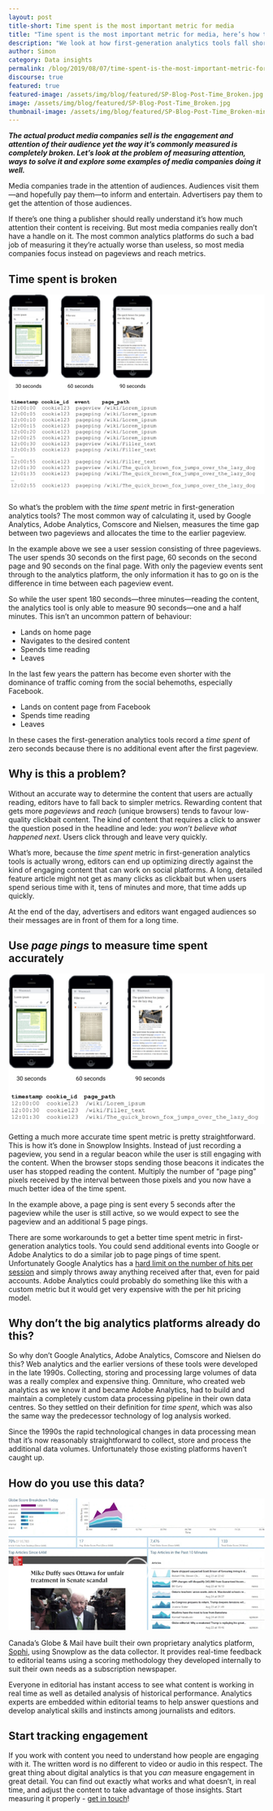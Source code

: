 ```yaml
---
layout: post
title-short: Time spent is the most important metric for media
title: "Time spent is the most important metric for media, here’s how to get it right"
description: "We look at how first-generation analytics tools fall short of accurately measuring the time spent metric and how Snowplow Insights gets it right."
author: Simon
category: Data insights
permalink: /blog/2019/08/07/time-spent-is-the-most-important-metric-for-media/
discourse: true
featured: true
featured-image: /assets/img/blog/featured/SP-Blog-Post-Time_Broken.jpg
image: /assets/img/blog/featured/SP-Blog-Post-Time_Broken.jpg
thumbnail-image: /assets/img/blog/featured/SP-Blog-Post-Time_Broken-mini.jpg
---
```


**_The actual product media companies sell is the engagement and attention of their audience yet the way it’s commonly measured is completely broken. Let’s look at the problem of measuring attention, ways to solve it and explore some examples of media companies doing it well._**

Media companies trade in the attention of audiences. Audiences visit them—and hopefully pay them—to inform and entertain. Advertisers pay them to get the attention of those audiences.

If there’s one thing a publisher should really understand it’s how much attention their content is receiving. But most media companies really don’t have a handle on it. The most common analytics platforms do such a bad job of measuring it they’re actually worse than useless, so most media companies focus instead on pageviews and reach metrics.


## Time spent is broken

![Time Spent][time-spent]

So what’s the problem with the _time spent_ metric in first-generation analytics tools? The most common way of calculating it, used by Google Analytics, Adobe Analytics, Comscore and Nielsen, measures the time gap between two pageviews and allocates the time to the earlier pageview.

In the example above we see a user session consisting of three pageviews. The user spends 30 seconds on the first page, 60 seconds on the second page and 90 seconds on the final page. With only the pageview events sent through to the analytics platform, the only information it has to go on is the difference in time between each pageview event.

So while the user spent 180 seconds—three minutes—reading the content, the analytics tool is only able to measure 90 seconds—one and a half minutes. This isn’t an uncommon pattern of behaviour:



*   Lands on home page
*   Navigates to the desired content
*   Spends time reading
*   Leaves

In the last few years the pattern has become even shorter with the dominance of traffic coming from the social behemoths, especially Facebook.



*   Lands on content page from Facebook
*   Spends time reading
*   Leaves

In these cases the first-generation analytics tools record a _time spent_ of zero seconds because there is no additional event after the first pageview.


## Why is this a problem?

Without an accurate way to determine the content that users are actually reading, editors have to fall back to simpler metrics. Rewarding content that gets more _pageviews_ and _reach_ (unique browsers) tends to favour low-quality clickbait content. The kind of content that requires a click to answer the question posed in the headline and lede: _you won’t believe what happened next_. Users click through and leave very quickly.

What’s more, because the _time spent_ metric in first-generation analytics tools is actually wrong, editors can end up optimizing directly against the kind of engaging content that can work on social platforms. A long, detailed feature article might not get as many clicks as clickbait but when users spend serious time with it, tens of minutes and more, that time adds up quickly.

At the end of the day, advertisers and editors want engaged audiences so their messages are in front of them for a long time.


## Use _page pings_ to measure time spent accurately


![Page Ping][page-ping]

Getting a much more accurate time spent metric is pretty straightforward. This is how it’s done in Snowplow Insights. Instead of just recording a pageview, you send in a regular beacon while the user is still engaging with the content. When the browser stops sending those beacons it indicates the user has stopped reading the content. Multiply the number of “page ping” pixels received by the interval between those pixels and you now have a much better idea of the time spent.

In the example above, a page ping is sent every 5 seconds after the pageview while the user is still active, so we would expect to see the pageview and an additional 5 page pings.

There are some workarounds to get a better time spent metric in first-generation analytics tools. You could send additional events into Google or Adobe Analytics to do a similar job to page pings of time spent. Unfortunately Google Analytics has a [hard limit on the number of hits per session](https://developers.google.com/analytics/devguides/collection/analyticsjs/limits-quotas#universal_properties) and simply throws away anything received after that, even for paid accounts. Adobe Analytics could probably do something like this with a custom metric but it would get very expensive with the per hit pricing model.


## Why don’t the big analytics platforms already do this?

So why don’t Google Analytics, Adobe Analytics, Comscore and Nielsen do this? Web analytics and the earlier versions of these tools were developed in the late 1990s. Collecting, storing and processing large volumes of data was a really complex and expensive thing. Omniture, who created web analytics as we know it and became Adobe Analytics, had to build and maintain a completely custom data processing pipeline in their own data centres. So they settled on their definition for _time spent_, which was also the same way the predecessor technology of log analysis worked.

Since the 1990s the rapid technological changes in data processing mean that it’s now reasonably straightforward to collect, store and process the additional data volumes. Unfortunately those existing platforms haven’t caught up.


## How do you use this data?


![See Data][see-data]





Canada’s Globe & Mail have built their own proprietary analytics platform, [Sophi](https://sophi.io/), using Snowplow as the data collector. It provides real-time feedback to editorial teams using a scoring methodology they developed internally to suit their own needs as a subscription newspaper.

Everyone in editorial has instant access to see what content is working in real time as well as detailed analysis of historical performance. Analytics experts are embedded within editorial teams to help answer questions and develop analytical skills and instincts among journalists and editors.


## Start tracking engagement

If you work with content you need to understand how people are engaging with it. The written word is no different to video or audio in this respect. The great thing about digital analytics is that you _can_ measure engagement in great detail. You can find out exactly what works and what doesn’t, in real time, and adjust the content to take advantage of those insights. Start measuring it properly - [get in touch](https://snowplowanalytics.com/request-demo/)!






[page-ping]: /assets/img/blog/2019/08/time-spent/page-ping.png
[see-data]: /assets/img/blog/2019/08/time-spent/see-data.png
[time-spent]: /assets/img/blog/2019/08/time-spent/time-spent.png